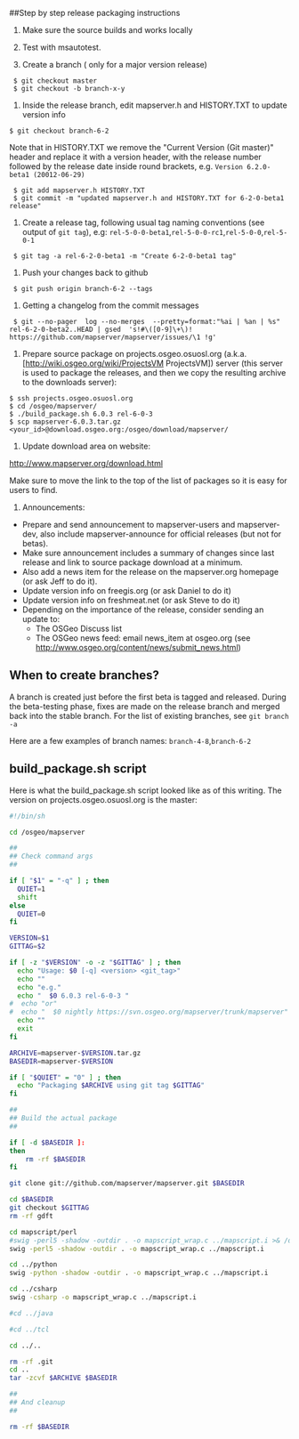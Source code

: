 ##Step by step release packaging instructions

1. Make sure the source builds and works locally

1. Test with msautotest.

1. Create a branch ( only for a major version release)
```
 $ git checkout master
 $ git checkout -b branch-x-y
```

1. Inside the release branch, edit mapserver.h and HISTORY.TXT to update version info
```
$ git checkout branch-6-2
```
Note that in HISTORY.TXT we remove the "Current Version (Git master)" header and replace it with a version header, with the release number followed by the release date inside round brackets, e.g. ```Version 6.2.0-beta1 (20012-06-29)```
```
 $ git add mapserver.h HISTORY.TXT
 $ git commit -m "updated mapserver.h and HISTORY.TXT for 6-2-0-beta1 release"
```
1. Create a release tag, following usual tag naming conventions (see output of ```git tag```), e.g: ```rel-5-0-0-beta1```,```rel-5-0-0-rc1```,```rel-5-0-0```,```rel-5-0-1```
```
 $ git tag -a rel-6-2-0-beta1 -m "Create 6-2-0-beta1 tag"
```

1. Push your changes back to github
```
 $ git push origin branch-6-2 --tags
```

1. Getting a changelog from the commit messages
```
 $ git --no-pager  log --no-merges  --pretty=format:"%ai | %an | %s" rel-6-2-0-beta2..HEAD | gsed  's!#\([0-9]\+\)! https://github.com/mapserver/mapserver/issues/\1 !g'
```

1. Prepare source package on projects.osgeo.osuosl.org (a.k.a. [http://wiki.osgeo.org/wiki/ProjectsVM ProjectsVM]) server (this server is used to package the releases, and then we copy the resulting archive to the downloads server):
``` 
$ ssh projects.osgeo.osuosl.org                                                                                                                                                                                                         
$ cd /osgeo/mapserver/
$ ./build_package.sh 6.0.3 rel-6-0-3
$ scp mapserver-6.0.3.tar.gz <your_id>@download.osgeo.org:/osgeo/download/mapserver/
```

1. Update download area on website:

http://www.mapserver.org/download.html

Make sure to move the link to the top of the list of packages so it is easy for users to find.

1. Announcements:
 * Prepare and send announcement to mapserver-users and mapserver-dev, also include mapserver-announce for official releases (but not for betas).                                                                                       
 * Make sure announcement includes a summary of changes since last release and link to source package download at a minimum.                                                                                                            
 * Also add a news item for the release on the mapserver.org homepage (or ask Jeff to do it).                                                                                                                                           
 * Update version info on freegis.org (or ask Daniel to do it)                                                                                                                                                                          
 * Update version info on freshmeat.net (or ask Steve to do it)                                                                                                                                                                         
 * Depending on the importance of the release, consider sending an update to:                                                                                                                                                           
   * The OSGeo Discuss list                                                                                                                                                                                                             
   * The OSGeo news feed: email news_item at osgeo.org (see http://www.osgeo.org/content/news/submit_news.html)

## When to create branches?                                                                                                                                                                                                             
                                                                                                                                                                                                                                        
A branch is created just before the first beta is tagged and released. During the beta-testing phase, fixes are made on the release branch and merged back into the stable branch. For the list of existing branches, see ```git branch -a```                                                                                                                                                        
                                                                                                                                                                                                                                        
Here are a few examples of branch names: ```branch-4-8```,```branch-6-2```                                                                                                                                                                                                                         

## build_package.sh script

Here is what the build_package.sh script looked like as of this writing. The version on projects.osgeo.osuosl.org is the master:

```bash
#!/bin/sh

cd /osgeo/mapserver

##
## Check command args
##

if [ "$1" = "-q" ] ; then
  QUIET=1
  shift
else
  QUIET=0
fi

VERSION=$1
GITTAG=$2

if [ -z "$VERSION" -o -z "$GITTAG" ] ; then
  echo "Usage: $0 [-q] <version> <git_tag>"
  echo ""
  echo "e.g."
  echo "  $0 6.0.3 rel-6-0-3 "
#  echo "or"
#  echo "  $0 nightly https://svn.osgeo.org/mapserver/trunk/mapserver"
  echo ""
  exit
fi

ARCHIVE=mapserver-$VERSION.tar.gz
BASEDIR=mapserver-$VERSION

if [ "$QUIET" = "0" ] ; then
  echo "Packaging $ARCHIVE using git tag $GITTAG"
fi

##
## Build the actual package
##

if [ -d $BASEDIR ]:
then
    rm -rf $BASEDIR
fi

git clone git://github.com/mapserver/mapserver.git $BASEDIR

cd $BASEDIR
git checkout $GITTAG
rm -rf gdft

cd mapscript/perl
#swig -perl5 -shadow -outdir . -o mapscript_wrap.c ../mapscript.i >& /dev/null
swig -perl5 -shadow -outdir . -o mapscript_wrap.c ../mapscript.i 

cd ../python
swig -python -shadow -outdir . -o mapscript_wrap.c ../mapscript.i

cd ../csharp
swig -csharp -o mapscript_wrap.c ../mapscript.i

#cd ../java

#cd ../tcl

cd ../..

rm -rf .git
cd ..
tar -zcvf $ARCHIVE $BASEDIR

##
## And cleanup
## 

rm -rf $BASEDIR

```